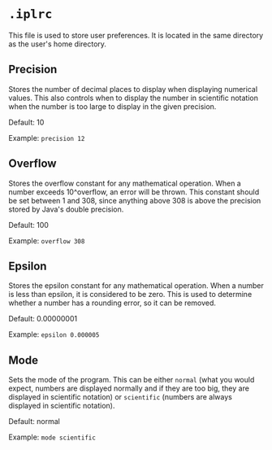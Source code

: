 # `.iplrc`
This file is used to store user preferences.  It is located in the same directory as the user's home directory.

## Precision
Stores the number of decimal places to display when displaying numerical values. This also controls when to display the number in scientific notation when the number is too large to display in the given precision.

Default: 10

Example: `precision 12`

## Overflow
Stores the overflow constant for any mathematical operation. When a number exceeds 10^overflow, an error will be thrown. This constant should be set between 1 and 308, since anything above 308 is above the precision stored by Java's double precision.

Default: 100

Example: `overflow 308`

## Epsilon
Stores the epsilon constant for any mathematical operation. When a number is less than epsilon, it is considered to be zero. This is used to determine whether a number has a rounding error, so it can be removed.

Default: 0.00000001

Example: `epsilon 0.000005`

## Mode
Sets the mode of the program. This can be either `normal` (what you would expect, numbers are displayed normally and if they are too big, they are displayed in scientific notation) or `scientific` (numbers are always displayed in scientific notation).

Default: normal

Example: `mode scientific`